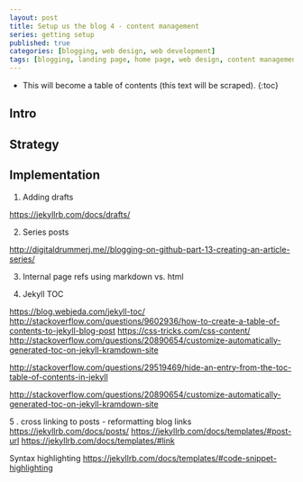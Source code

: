 ```yaml
---
layout: post
title: Setup us the blog 4 - content management
series: getting setup
published: true
categories: [blogging, web design, web development]
tags: [blogging, landing page, home page, web design, content management]
---
```


<style>
// Adding 'Contents' headline to the TOC
#markdown-toc:before {
    content: "Contents";
    font-weight: bold;
}

// Using numbers instead of bullets for listing
#markdown-toc ul {
    list-style: decimal;
}

#markdown-toc {
    border: 1px solid #aaa;
    padding: 1.5em;
    list-style: decimal;
    display: inline-block;
}
</style>

* This will become a table of contents (this text will be scraped).
{:toc}


## Intro



## Strategy



## Implementation


1. Adding drafts

https://jekyllrb.com/docs/drafts/

2. Series posts

http://digitaldrummerj.me//blogging-on-github-part-13-creating-an-article-series/

3. Internal page refs using markdown vs. html


4. Jekyll TOC

https://blog.webjeda.com/jekyll-toc/
http://stackoverflow.com/questions/9602936/how-to-create-a-table-of-contents-to-jekyll-blog-post
https://css-tricks.com/css-content/
http://stackoverflow.com/questions/20890654/customize-automatically-generated-toc-on-jekyll-kramdown-site


http://stackoverflow.com/questions/29519469/hide-an-entry-from-the-toc-table-of-contents-in-jekyll

http://stackoverflow.com/questions/20890654/customize-automatically-generated-toc-on-jekyll-kramdown-site

5 . cross linking to posts - reformatting blog links
https://jekyllrb.com/docs/posts/
https://jekyllrb.com/docs/templates/#post-url
https://jekyllrb.com/docs/templates/#link

Syntax highlighting
https://jekyllrb.com/docs/templates/#code-snippet-highlighting


